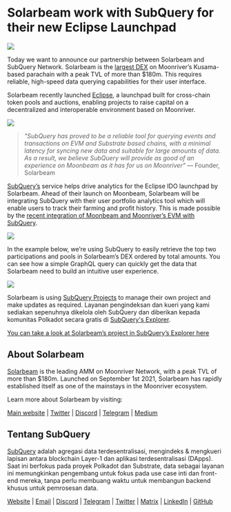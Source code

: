 # Solarbeam work with SubQuery for their new Eclipse Launchpad

![](https://miro.medium.com/max/1400/1*ZG9NqT9GIXax5SBpNn5ipg.png)

Today we want to announce our partnership between Solarbeam and SubQuery Network. Solarbeam is the [largest DEX](https://defillama.com/chain/Moonriver) on Moonriver’s Kusama-based parachain with a peak TVL of more than $180m. This requires reliable, high-speed data querying capabilities for their user interface.

Solarbeam recently launched [Eclipse](https://app.solarbeam.io/eclipse), a launchpad built for cross-chain token pools and auctions, enabling projects to raise capital on a decentralized and interoperable environment based on Moonriver.

![](https://miro.medium.com/max/1400/1*IbRN8EnymWvqvh0sx_PNKw.png)

> _"SubQuery has proved to be a reliable tool for querying events and transactions on EVM and Substrate based chains, with a minimal latency for syncing new data and suitable for large amounts of data. As a result, we believe SubQuery will provide as good of an experience on Moonbeam as it has for us on Moonriver"_ — Founder, Solarbeam

[SubQuery’s](https://subquery.network/) service helps drive analytics for the Eclipse IDO launchpad by Solarbeam. Ahead of their launch on Moonbeam, Solarbeam will be integrating SubQuery with their user portfolio analytics tool which will enable users to track their farming and profit history. This is made possible by the [recent integration of Moonbeam and Moonriver’s EVM with SubQuery](./20211028-moonbeam-evm.md).

![](https://miro.medium.com/max/1400/1*6_iO6tLt4RxxMvs8u-F_Bg.png)

In the example below, we’re using SubQuery to easily retrieve the top two participations and pools in Solarbeam’s DEX ordered by total amounts. You can see how a simple GraphQL query can quickly get the data that Solarbeam need to build an intuitive user experience.

![](https://miro.medium.com/max/1400/1*5iCwSaU96UtDMFA1MruRlA.png)

Solarbeam is using [SubQuery Projects](https://project.subquery.network/) to manage their own project and make updates as required. Layanan pengindeksan dan kueri yang kami sediakan sepenuhnya dikelola oleh SubQuery dan diberikan kepada komunitas Polkadot secara gratis di [SubQuery's Explorer](https://explorer.subquery.network/).

[You can take a look at Solarbeam’s project in SubQuery’s Explorer here](https://explorer.subquery.network/subquery/csntest/eclipse)

## About Solarbeam

[Solarbeam](https://solarbeam.io/) is the leading AMM on Moonriver Network, with a peak TVL of more than $180m. Launched on September 1st 2021, Solarbeam has rapidly established itself as one of the mainstays in the Moonriver ecosystem.

Learn more about Solarbeam by visiting:

[Main website](https://solarbeam.io/exchange/swap) | [Twitter](https://twitter.com/solarbeamio) | [Discord](http://discord.gg/rK4AjZXuwf) | [Telegram](http://t.me/solarbeamio) | [Medium](https://solarbeam.medium.com/)

## Tentang SubQuery

[SubQuery](https://subquery.network/) adalah agregasi data terdesentralisasi, mengindeks & mengkueri lapisan antara blockchain Layer-1 dan aplikasi terdesentralisasi (DApps). Saat ini berfokus pada proyek Polkadot dan Substrate, data sebagai layanan ini memungkinkan pengembang untuk fokus pada use case inti dan front-end mereka, tanpa perlu membuang waktu untuk membangun backend khusus untuk pemrosesan data.

[Website](https://subquery.network/) | [Email](mailto:hello@subquery.network) | [Discord](https://discord.com/invite/78zg8aBSMG) | [Telegram](https://t.me/subquerynetwork) | [Twitter](https://twitter.com/subquerynetwork) | [Matrix](https://matrix.to/#/#subquery:matrix.org) | [LinkedIn](https://www.linkedin.com/company/subquery) | [GitHub](https://github.com/subquery)
